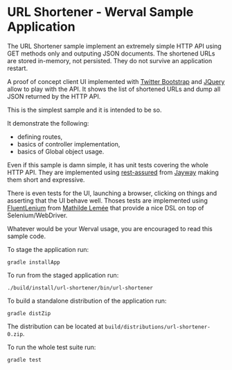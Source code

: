 # URL Shortener - Werval Sample Application

The URL Shortener sample implement an extremely simple HTTP API using GET methods only and outputing JSON documents.
The shortened URLs are stored in-memory, not persisted.
They do not survive an application restart.

A proof of concept client UI implemented with [Twitter Bootstrap](http://getbootstrap.com/) and
[JQuery](http://jquery.com/) allow to play with the API.
It shows the list of shortened URLs and dump all JSON returned by the HTTP API.

This is the simplest sample and it is intended to be so.

It demonstrate the following:

- defining routes,
- basics of controller implementation,
- basics of Global object usage.

Even if this sample is damn simple, it has unit tests covering the whole HTTP API.
They are implemented using [rest-assured](https://code.google.com/p/rest-assured/) from [Jayway](http://www.jayway.com/)
making them short and expressive.

There is even tests for the UI, launching a browser, clicking on things and asserting that the UI behave well.
Thoses tests are implemented using [FluentLenium](http://fluentlenium.org/) from
[Mathilde Lemée](https://github.com/MathildeLemee) that provide a nice DSL on top of Selenium/WebDriver.

Whatever would be your Werval usage, you are encouraged to read this sample code.

To stage the application run:

    gradle installApp

To run from the staged application run:

    ./build/install/url-shortener/bin/url-shortener

To build a standalone distribution of the application run:

    gradle distZip

The distribution can be located at `build/distributions/url-shortener-0.zip`.

To run the whole test suite run:

    gradle test
